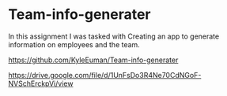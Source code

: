 # Team-info-generater
In this assignment I was tasked with Creating an app to generate information on employees and the team.

https://github.com/KyleEuman/Team-info-generater



https://drive.google.com/file/d/1UnFsDo3R4Ne70CdNGoF-NVSchErckpVi/view
